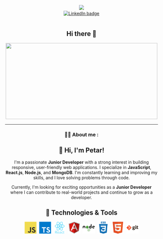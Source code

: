 
<div id="header" align="center">
    <img src="https://i.giphy.com/media/v1.Y2lkPTc5MGI3NjExeG9saWt1Ymw0dnQ4enNmNjdic3YwN2M0ZDM5aDk1Y2ZqemllZHBnaSZlcD12MV9pbnRlcm5hbF9naWZfYnlfaWQmY3Q9Zw/Qkbm4jGMam7PfdWzHM/giphy.gif" width="300">

<!-- Social media badges -->
<div id="badges">
    <a href="https://www.linkedin.com/in/petar-cholakov-a8458b250/" target="_blank">
    <img src="https://img.shields.io/badge/LinkedIn-blue?logo=linkedin&logoColor=white&style=for-the-badge" alt="LinkedIn badge">
    </a>
</div>

<!-- Profile views -->
<img src="https://komarev.com/ghpvc/?username=fanerotim&style=flat-square&color=blue" alt=""/>

## Hi there 👋
</div>

<!-- About me -->

<div align="center">
    <img src="https://i.giphy.com/media/v1.Y2lkPTc5MGI3NjExdDlndmM4aTJ5bXRzNTU5NHQ4bWFmcmsxdHhtbmd6bjR0dW81MG1wbyZlcD12MV9pbnRlcm5hbF9naWZfYnlfaWQmY3Q9Zw/HbIl8iQYcPl8k/giphy.gif" width="500" height="250">

---

### 👨‍💻 About me :

## 👋 Hi, I'm Petar!

I'm a passionate **Junior Developer** with a strong interest in building responsive, user-friendly web applications. I specialize in **JavaScript**, **React.js**, **Node.js**, and **MongoDB**. I'm constantly learning and improving my skills, and I love solving problems through code.

Currently, I'm looking for exciting opportunities as a **Junior Developer** where I can contribute to real-world projects and continue to grow as a developer.
    
</div>

<div align="center">
    
## 🔧 Technologies & Tools

<div>
    <img src="https://github.com/devicons/devicon/blob/master/icons/javascript/javascript-original.svg" title="JavaScript" alt="JavaScript" width="40" height="40"/>&nbsp;
    <img src="https://github.com/devicons/devicon/blob/master/icons/typescript/typescript-original.svg" title="Typescript" **alt="TS" width="40" height="40"/>&nbsp;
  <img src="https://github.com/devicons/devicon/blob/master/icons/react/react-original-wordmark.svg" title="React" alt="React" width="40" height="40"/>&nbsp;
    <img src="https://github.com/devicons/devicon/blob/master/icons/angularjs/angularjs-original.svg" title="Angular" alt="Angular" width="40" height="40"/>&nbsp;
    <img src="https://github.com/devicons/devicon/blob/master/icons/nodejs/nodejs-original-wordmark.svg" title="NodeJS" alt="NodeJS" width="40" height="40"/>&nbsp;
  <img src="https://github.com/devicons/devicon/blob/master/icons/css3/css3-plain-wordmark.svg"  title="CSS3" alt="CSS" width="40" height="40"/>&nbsp;
  <img src="https://github.com/devicons/devicon/blob/master/icons/html5/html5-original.svg" title="HTML5" alt="HTML" width="40" height="40"/>&nbsp;
  <img src="https://github.com/devicons/devicon/blob/master/icons/git/git-original-wordmark.svg" title="Git" **alt="Git" width="40" height="40"/>

    
</div>
  
</div>



<!--
**fanerotim/fanerotim** is a ✨ _special_ ✨ repository because its `README.md` (this file) appears on your GitHub profile.

Here are some ideas to get you started:

- 🔭 I’m currently working on ...
- 🌱 I’m currently learning ...
- 👯 I’m looking to collaborate on ...
- 🤔 I’m looking for help with ...
- 💬 Ask me about ...
- 📫 How to reach me: ...
- 😄 Pronouns: ...
- ⚡ Fun fact: ...
-->
